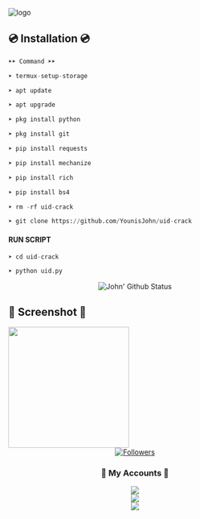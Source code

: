 ![logo](https://i.postimg.cc/pXDWHY6D/Screenshot-20200930-062011-Chrome.jpg)

## 💿 Installation 💿
```python
➤➤ Command ➤➤

➤ termux-setup-storage

➤ apt update

➤ apt upgrade

➤ pkg install python

➤ pkg install git

➤ pip install requests

➤ pip install mechanize

➤ pip install rich

➤ pip install bs4

➤ rm -rf uid-crack

➤ git clone https://github.com/YounisJohn/uid-crack
```
#### RUN SCRIPT
```python
➤ cd uid-crack

➤ python uid.py
```

<p align="center">
  <img alt="John' Github Status" src="https://github-readme-stats.vercel.app/api?username=YounisJohn&show_icons=true&include_all_commits=true&hide_border=true" />
<!--  <img alt="profile pic" width="195px" src="https://avatars2.githubusercontent.com/u/26059688?s=460&u=d41b000a62eab50d000c3da604d151cec27bd850&v=4" />  -->
<!--  <img src="https://github-readme-stats.anuraghazra1.vercel.app/api/top-langs/?username=YounisJohn&hide=ruby,perl&hide_border=true" />  -->
</p>

## 📸 Screenshot 📸
<img src="https://i.postimg.cc/ZR2f0xmz/Screenshot-20220928-115208.png" width="240" height="240" align="center">
<center>


<a href="https://github.com/YounisJohn/followers">
<img title="Followers" src="https://img.shields.io/github/followers/YounisJohn?label=Followers&color=red&style=flat-square"></a>

### 👤 My Accounts 👤
[![](https://img.shields.io/badge/Github-red?logo=Github&logoColor=red&labelColor=black)](https://github.com/YounisJohn) <br>
[![](https://img.shields.io/badge/Facebook-red?logo=Facebook&logoColor=red&labelColor=black)](https://www.facebook.com/hellin.786) <br>
[![](https://img.shields.io/badge/Messenger-red?logo=Messenger&logoColor=red&labelColor=black)](https://m.me/hellin.786) <br>

